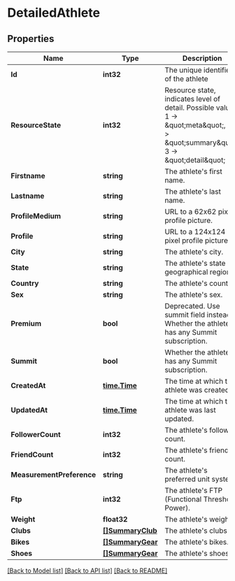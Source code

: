 # DetailedAthlete

## Properties

Name | Type | Description | Notes
------------ | ------------- | ------------- | -------------
**Id** | **int32** | The unique identifier of the athlete | [optional] 
**ResourceState** | **int32** | Resource state, indicates level of detail. Possible values: 1 -&gt; \&quot;meta\&quot;, 2 -&gt; \&quot;summary\&quot;, 3 -&gt; \&quot;detail\&quot; | [optional] 
**Firstname** | **string** | The athlete&#39;s first name. | [optional] 
**Lastname** | **string** | The athlete&#39;s last name. | [optional] 
**ProfileMedium** | **string** | URL to a 62x62 pixel profile picture. | [optional] 
**Profile** | **string** | URL to a 124x124 pixel profile picture. | [optional] 
**City** | **string** | The athlete&#39;s city. | [optional] 
**State** | **string** | The athlete&#39;s state or geographical region. | [optional] 
**Country** | **string** | The athlete&#39;s country. | [optional] 
**Sex** | **string** | The athlete&#39;s sex. | [optional] 
**Premium** | **bool** | Deprecated.  Use summit field instead. Whether the athlete has any Summit subscription. | [optional] 
**Summit** | **bool** | Whether the athlete has any Summit subscription. | [optional] 
**CreatedAt** | [**time.Time**](time.Time.md) | The time at which the athlete was created. | [optional] 
**UpdatedAt** | [**time.Time**](time.Time.md) | The time at which the athlete was last updated. | [optional] 
**FollowerCount** | **int32** | The athlete&#39;s follower count. | [optional] 
**FriendCount** | **int32** | The athlete&#39;s friend count. | [optional] 
**MeasurementPreference** | **string** | The athlete&#39;s preferred unit system. | [optional] 
**Ftp** | **int32** | The athlete&#39;s FTP (Functional Threshold Power). | [optional] 
**Weight** | **float32** | The athlete&#39;s weight. | [optional] 
**Clubs** | [**[]SummaryClub**](SummaryClub.md) | The athlete&#39;s clubs. | [optional] 
**Bikes** | [**[]SummaryGear**](SummaryGear.md) | The athlete&#39;s bikes. | [optional] 
**Shoes** | [**[]SummaryGear**](SummaryGear.md) | The athlete&#39;s shoes. | [optional] 

[[Back to Model list]](../README.md#documentation-for-models) [[Back to API list]](../README.md#documentation-for-api-endpoints) [[Back to README]](../README.md)


